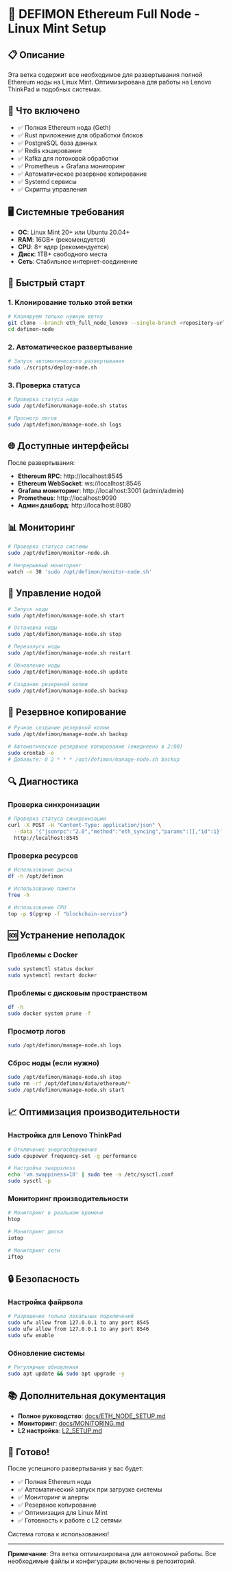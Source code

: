 # 🚀 DEFIMON Ethereum Full Node - Linux Mint Setup

## 📋 Описание

Эта ветка содержит все необходимое для развертывания полной Ethereum ноды на Linux Mint. 
Оптимизирована для работы на Lenovo ThinkPad и подобных системах.

## 🎯 Что включено

- ✅ Полная Ethereum нода (Geth)
- ✅ Rust приложение для обработки блоков
- ✅ PostgreSQL база данных
- ✅ Redis кэширование
- ✅ Kafka для потоковой обработки
- ✅ Prometheus + Grafana мониторинг
- ✅ Автоматическое резервное копирование
- ✅ Systemd сервисы
- ✅ Скрипты управления

## 🖥️ Системные требования

- **ОС**: Linux Mint 20+ или Ubuntu 20.04+
- **RAM**: 16GB+ (рекомендуется)
- **CPU**: 8+ ядер (рекомендуется)
- **Диск**: 1TB+ свободного места
- **Сеть**: Стабильное интернет-соединение

## 🚀 Быстрый старт

### 1. Клонирование только этой ветки

```bash
# Клонируем только нужную ветку
git clone --branch eth_full_node_lenovo --single-branch <repository-url> defimon-node
cd defimon-node
```

### 2. Автоматическое развертывание

```bash
# Запуск автоматического развертывания
sudo ./scripts/deploy-node.sh
```

### 3. Проверка статуса

```bash
# Проверка статуса ноды
sudo /opt/defimon/manage-node.sh status

# Просмотр логов
sudo /opt/defimon/manage-node.sh logs
```

## 🌐 Доступные интерфейсы

После развертывания:

- **Ethereum RPC**: http://localhost:8545
- **Ethereum WebSocket**: ws://localhost:8546
- **Grafana мониторинг**: http://localhost:3001 (admin/admin)
- **Prometheus**: http://localhost:9090
- **Админ дашборд**: http://localhost:8080

## 📊 Мониторинг

```bash
# Проверка статуса системы
sudo /opt/defimon/monitor-node.sh

# Непрерывный мониторинг
watch -n 30 'sudo /opt/defimon/monitor-node.sh'
```

## 🔧 Управление нодой

```bash
# Запуск ноды
sudo /opt/defimon/manage-node.sh start

# Остановка ноды
sudo /opt/defimon/manage-node.sh stop

# Перезапуск ноды
sudo /opt/defimon/manage-node.sh restart

# Обновление ноды
sudo /opt/defimon/manage-node.sh update

# Создание резервной копии
sudo /opt/defimon/manage-node.sh backup
```

## 💾 Резервное копирование

```bash
# Ручное создание резервной копии
sudo /opt/defimon/manage-node.sh backup

# Автоматическое резервное копирование (ежедневно в 2:00)
sudo crontab -e
# Добавьте: 0 2 * * * /opt/defimon/manage-node.sh backup
```

## 🔍 Диагностика

### Проверка синхронизации

```bash
# Проверка статуса синхронизации
curl -X POST -H "Content-Type: application/json" \
  --data '{"jsonrpc":"2.0","method":"eth_syncing","params":[],"id":1}' \
  http://localhost:8545
```

### Проверка ресурсов

```bash
# Использование диска
df -h /opt/defimon

# Использование памяти
free -h

# Использование CPU
top -p $(pgrep -f "blockchain-service")
```

## 🆘 Устранение неполадок

### Проблемы с Docker
```bash
sudo systemctl status docker
sudo systemctl restart docker
```

### Проблемы с дисковым пространством
```bash
df -h
sudo docker system prune -f
```

### Просмотр логов
```bash
sudo /opt/defimon/manage-node.sh logs
```

### Сброс ноды (если нужно)
```bash
sudo /opt/defimon/manage-node.sh stop
sudo rm -rf /opt/defimon/data/ethereum/*
sudo /opt/defimon/manage-node.sh start
```

## 📈 Оптимизация производительности

### Настройка для Lenovo ThinkPad

```bash
# Отключение энергосбережения
sudo cpupower frequency-set -g performance

# Настройка swappiness
echo 'vm.swappiness=10' | sudo tee -a /etc/sysctl.conf
sudo sysctl -p
```

### Мониторинг производительности

```bash
# Мониторинг в реальном времени
htop

# Мониторинг диска
iotop

# Мониторинг сети
iftop
```

## 🔒 Безопасность

### Настройка файрвола

```bash
# Разрешение только локальных подключений
sudo ufw allow from 127.0.0.1 to any port 8545
sudo ufw allow from 127.0.0.1 to any port 8546
sudo ufw enable
```

### Обновление системы

```bash
# Регулярные обновления
sudo apt update && sudo apt upgrade -y
```

## 📚 Дополнительная документация

- **Полное руководство**: [docs/ETH_NODE_SETUP.md](docs/ETH_NODE_SETUP.md)
- **Мониторинг**: [docs/MONITORING.md](docs/MONITORING.md)
- **L2 настройка**: [L2_SETUP.md](L2_SETUP.md)

## 🎉 Готово!

После успешного развертывания у вас будет:

- ✅ Полная Ethereum нода
- ✅ Автоматический запуск при загрузке системы
- ✅ Мониторинг и алерты
- ✅ Резервное копирование
- ✅ Оптимизация для Linux Mint
- ✅ Готовность к работе с L2 сетями

Система готова к использованию!

---

**Примечание**: Эта ветка оптимизирована для автономной работы. Все необходимые файлы и конфигурации включены в репозиторий.
